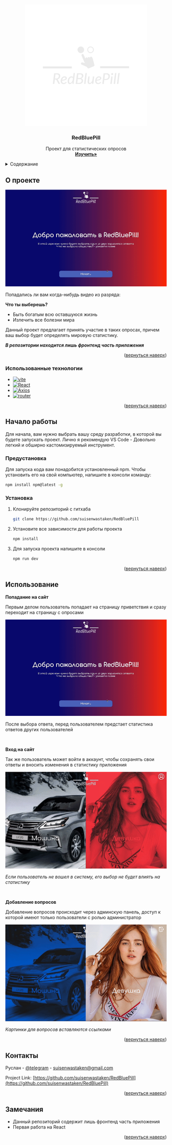 <!-- Improved compatibility of вернуться наверх link: See: https://github.com/othneildrew/Best-README-Template/pull/73 -->
<a name="readme-top"></a>
<!--
*** Thanks for checking out the Best-README-Template. If you have a suggestion
*** that would make this better, please fork the repo and create a pull request
*** or simply open an issue with the tag "enhancement".
*** Don't forget to give the project a star!
*** Thanks again! Now go create something AMAZING! :D
-->



<!-- PROJECT SHIELDS -->
<!--
*** I'm using markdown "reference style" links for readability.
*** Reference links are enclosed in brackets [ ] instead of parentheses ( ).
*** See the bottom of this document for the declaration of the reference variables
*** for contributors-url, forks-url, etc. This is an optional, concise syntax you may use.
*** https://www.markdownguide.org/basic-syntax/#reference-style-links
-->
<!-- [![Contributors][contributors-shield]][contributors-url]
[![Forks][forks-shield]][forks-url]
[![Stargazers][stars-shield]][stars-url]
[![Issues][issues-shield]][issues-url]
[![MIT License][license-shield]][license-url]
[![LinkedIn][linkedin-shield]][linkedin-url] -->



<!-- PROJECT LOGO -->
<br />
<div align="center">
  <a href="https://github.com/suisenwastaken/RedBluePill">
    <img src="images/logo.png" alt="Logo" width="380" height="380">
  </a>

<h3 align="center">RedBluePill</h3>

  <p align="center">
    Проект для статистических опросов
    <br />
    <a href="https://github.com/suisenwastaken/RedBluePill"><strong>Изучить»</strong></a>
    <br />
  </p>
</div>



<!-- TABLE OF CONTENTS -->
<details>
  <summary>Содержание</summary>
  <ol>
    <li>
      <a href="#о-проекте">О проекте</a>
      <ul>
        <li><a href="#использованные-технологии">Использованные технологии</a></li>
      </ul>
    </li>
    <li>
      <a href="#начало-работы">Начало работы</a>
      <ul>
        <li><a href="#предустановка">Предустановка</a></li>
        <li><a href="#установка">Установка</a></li>
      </ul>
    </li>
    <li><a href="#использование">Использование</a></li>
    <li><a href="#контакты">Контакты</a></li>
    <li><a href="#замечания">Замечания</a></li>

  </ol>
</details>

<a name="about-the-project"></a>

<!-- ABOUT THE PROJECT -->
## О проекте

<div align="center">
  <img src="images/gif1.gif" alt="Logo" width="auto" height="auto">
</div>

Попадались ли вам когда-нибудь видео из разряда: 

**Что ты выберешь?**
* Быть богатым всю оставшуюся жизнь
* Излечить все болезни мира

Данный проект предлагает принять участие в таких опросах, причем ваш выбор будет определять мировую статистику.

***В репозитории находится лишь фронтенд часть приложения***

<p align="right">(<a href="#readme-top">вернуться наверх</a>)</p>



### Использованные технологии

* [![vite][vite]][vite-url]
* [![React][React.js]][React-url]
* [![Axios][Axios]][Axios-url]
* [![router][router]][router-url]


<p align="right">(<a href="#readme-top">вернуться наверх</a>)</p>



<!-- GETTING STARTED -->
## Начало работы

Для начала, вам нужно выбрать вашу среду разработки, в которой вы будете запускать проект. Лично я рекомендую VS Code - Довольно легкий и обширно кастомизируемый инструмент.

### Предустановка

Для запуска кода вам понадобится установленный npm. Чтобы установить его на свой компьютер, напишите в консоли команду:
  ```sh
  npm install npm@latest -g
  ```

### Установка

1. Клонируйте репозиторий с гитхаба 
   ```sh
   git clone https://github.com/suisenwastaken/RedBluePill
   ```
2. Установите все зависимости для работы проекта
   ```sh
   npm install
   ```
3. Для запуска проекта напишите в консоли
    ```sh
    npm run dev
    ```

<p align="right">(<a href="#readme-top">вернуться наверх</a>)</p>



<!-- USAGE EXAMPLES -->
## Использование

**Попадание на сайт**

Первым делом пользователь попадает на страницу приветствия и сразу переходит на страницу с опросами

<div align="center">
  <img src="images/gif1.gif" alt="Logo" width="auto" height="auto">
</div>
 
 После выбора ответа, перед пользователем предстает статистика ответов других пользователей

<br>

 **Вход на сайт**

Так же пользователь может войти в аккаунт, чтобы сохранять свои ответы и вносить изменения в статистику приложения

<div align="center">
  <img src="images/gif2.gif" alt="Logo" width="auto" height="auto">
</div>
 
_Если пользователь не вошел в систему, его выбор не будет влиять на статистику_

<br>

 **Добавление вопросов**

Добавление вопросов происходит через админскую панель, доступ к которой имеют только пользователи с ролью администратор

<div align="center">
  <img src="images/gif3.gif" alt="Logo" width="auto" height="auto">
</div>
 
_Картинки для вопросов вставляются ссылками_



<p align="right">(<a href="#readme-top">вернуться наверх</a>)</p>



<a name="#contacts"></a>
<!--
<!-- CONTACT -->
## Контакты

Руслан - [@telegram](https://t.me/suisenwastaken) - suisenwastaken@gmail.com

Project Link: [https://github.com/suisenwastaken/RedBluePill](https://github.com/suisenwastaken/RedBluePill)

<p align="right">(<a href="#readme-top">вернуться наверх</a>)</p>



<!-- ACKNOWLEDGMENTS -->
## Замечания

* Данный репозиторий содержит лишь фронтенд часть приложения
* Первая работа на React

<p align="right">(<a href="#readme-top">вернуться наверх</a>)</p>



<!-- MARKDOWN LINKS & IMAGES -->
<!-- https://www.markdownguide.org/basic-syntax/#reference-style-links -->
[contributors-shield]: https://img.shields.io/github/contributors/github_username/repo_name.svg?style=for-the-badge
[contributors-url]: https://github.com/github_username/repo_name/graphs/contributors
[forks-shield]: https://img.shields.io/github/forks/github_username/repo_name.svg?style=for-the-badge
[forks-url]: https://github.com/github_username/repo_name/network/members
[stars-shield]: https://img.shields.io/github/stars/github_username/repo_name.svg?style=for-the-badge
[stars-url]: https://github.com/github_username/repo_name/stargazers
[issues-shield]: https://img.shields.io/github/issues/github_username/repo_name.svg?style=for-the-badge
[issues-url]: https://github.com/github_username/repo_name/issues
[license-shield]: https://img.shields.io/github/license/github_username/repo_name.svg?style=for-the-badge
[license-url]: https://github.com/github_username/repo_name/blob/master/LICENSE.txt
[linkedin-shield]: https://img.shields.io/badge/-LinkedIn-black.svg?style=for-the-badge&logo=linkedin&colorB=555
[linkedin-url]: https://linkedin.com/in/linkedin_username
[React.js]: https://img.shields.io/badge/React-20232A?style=for-the-badge&logo=react&logoColor=61DAFB
[React-url]: https://reactjs.org/
[Axios]: https://img.shields.io/badge/axios-671ddf?&style=for-the-badge&logo=axios&logoColor=white
[Axios-url]: https://axios-http.com/docs/intro
[npm]: https://img.shields.io/badge/npm-CB3837?style=for-the-badge&logo=npm&logoColor=white
[npm-url]: https://docs.npmjs.com/
[router]: https://img.shields.io/badge/React_Router-CA4245?style=for-the-badge&logo=react-router&logoColor=white
[router-url]: https://reactrouter.com/en/main
[vite]: https://img.shields.io/badge/Vite-B73BFE?style=for-the-badge&logo=vite&logoColor=FFD62E
[vite-url]: https://vitejs.dev/


